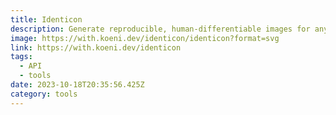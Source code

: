 ```yaml
---
title: Identicon
description: Generate reproducible, human-differentiable images for any value.
image: https://with.koeni.dev/identicon/identicon?format=svg
link: https://with.koeni.dev/identicon
tags:
  - API
  - tools
date: 2023-10-18T20:35:56.425Z
category: tools
---
```

